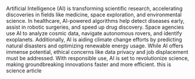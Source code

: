 Artificial Intelligence (AI) is transforming scientific research, accelerating discoveries in fields like medicine, space exploration, and environmental science. In healthcare, AI-powered algorithms help detect diseases early, assist in robotic surgeries, and speed up drug discovery. Space agencies use AI to analyze cosmic data, navigate autonomous rovers, and identify exoplanets. Additionally, AI is aiding climate change efforts by predicting natural disasters and optimizing renewable energy usage. While AI offers immense potential, ethical concerns like data privacy and job displacement must be addressed. With responsible use, AI is set to revolutionize science, making groundbreaking innovations faster and more efficient.
this is science article
